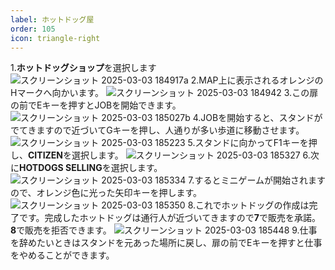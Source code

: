 ```yaml
---
label: ホットドッグ屋
order: 105
icon: triangle-right
---
```


1.**ホットドッグショップ**を選択します
![スクリーンショット 2025-03-03 184917a](https://github.com/user-attachments/assets/bbf3786b-00fc-4096-b215-76a24d7ed32c)
2.MAP上に表示されるオレンジのHマークへ向かいます。
![スクリーンショット 2025-03-03 184942](https://github.com/user-attachments/assets/a91618a6-cf09-400a-909b-03d71513dd95)
3.この扉の前でEキーを押すとJOBを開始できます。
![スクリーンショット 2025-03-03 185027b](https://github.com/user-attachments/assets/6d23a0fb-12b0-4d58-97e9-4eb7de93b623)
4.JOBを開始すると、スタンドがでてきますので近づいてGキーを押し、人通りが多い歩道に移動させます。
![スクリーンショット 2025-03-03 185223](https://github.com/user-attachments/assets/51bd2dbc-4d3f-43df-855b-a6265a63c4ae)
5.スタンドに向かってF1キーを押し、**CITIZEN**を選択します。
![スクリーンショット 2025-03-03 185327](https://github.com/user-attachments/assets/0c1d1285-6842-4431-9c23-2d5b6a6b720f)
6.次に**HOTDOGS SELLING**を選択します。
![スクリーンショット 2025-03-03 185334](https://github.com/user-attachments/assets/b8e3f9da-630e-4407-9dc9-890e1c23c029)
7.するとミニゲームが開始されますので、オレンジ色に光った矢印キーを押します。
![スクリーンショット 2025-03-03 185350](https://github.com/user-attachments/assets/d37eaecd-5a98-4e37-85ab-b7322c5c33aa)
8.これでホットドッグの作成は完了です。完成したホットドッグは通行人が近づいてきますので**7**で販売を承諾。**8**で販売を拒否できます。
![スクリーンショット 2025-03-03 185448](https://github.com/user-attachments/assets/76e43929-fd93-4fc9-8fcc-0d4b73f3e700)
9.仕事を辞めたいときはスタンドを元あった場所に戻し、扉の前でEキーを押すと仕事をやめることができます。
